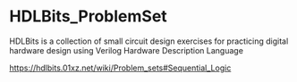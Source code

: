 # HDLBits_ProblemSet
HDLBits is a collection of small circuit design exercises for practicing digital hardware design using Verilog Hardware Description Language

https://hdlbits.01xz.net/wiki/Problem_sets#Sequential_Logic
